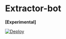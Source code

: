 # Extractor-bot
__[Experimental]__

<a href="https://heroku.com/deploy">
<img src="https://www.herokucdn.com/deploy/button.svg" alt="Deploy">
</a>

